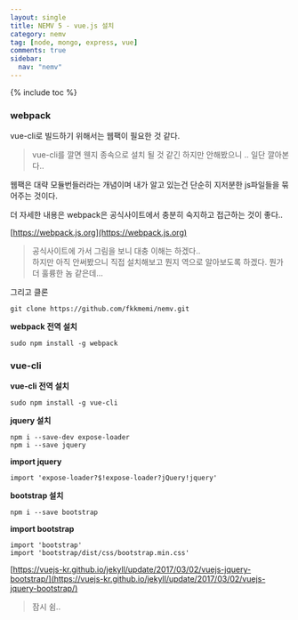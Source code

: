 ```yaml
---
layout: single
title: NEMV 5 - vue.js 설치
category: nemv
tag: [node, mongo, express, vue]
comments: true
sidebar:
  nav: "nemv"
---
```


{% include toc %}

### webpack

vue-cli로 빌드하기 위해서는 웹팩이 필요한 것 같다.

> vue-cli를 깔면 웬지 종속으로 설치 될 것 같긴 하지만 안해봤으니 .. 일단 깔아본다..

웹팩은 대략 모듈번들러라는 개념이며 내가 알고 있는건 단순히 지저분한 js파일들을 묶어주는 것이다. 

더 자세한 내용은 webpack은 공식사이트에서 충분히 숙지하고 접근하는 것이 좋다..  

[https://webpack.js.org](https://webpack.js.org)

> 공식사이트에 가서 그림을 보니 대충 이해는 하겠다..  
하지만 아직 안써봤으니 직접 설치해보고 뭔지 역으로 알아보도록 하겠다. 뭔가 더 훌륭한 놈 같은데...


그리고 클론

```text
git clone https://github.com/fkkmemi/nemv.git
```

**webpack 전역 설치**

```text
sudo npm install -g webpack
```

### vue-cli

**vue-cli 전역 설치**

```text
sudo npm install -g vue-cli
```

**jquery 설치**

```text
npm i --save-dev expose-loader
npm i --save jquery
```

**import jquery**

```text
import 'expose-loader?$!expose-loader?jQuery!jquery'
```

**bootstrap 설치**

```text
npm i --save bootstrap
```

**import bootstrap**

```text
import 'bootstrap'
import 'bootstrap/dist/css/bootstrap.min.css'
```

[https://vuejs-kr.github.io/jekyll/update/2017/03/02/vuejs-jquery-bootstrap/](https://vuejs-kr.github.io/jekyll/update/2017/03/02/vuejs-jquery-bootstrap/)

> 잠시 쉼..